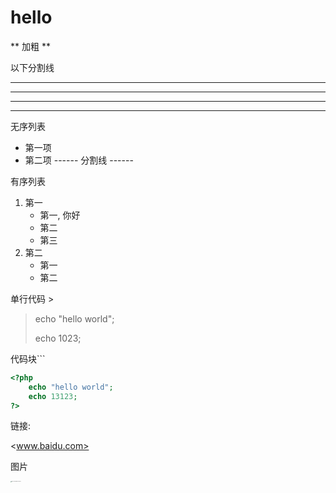 # hello

** 加粗 **

以下分割线
***
* * *
*****
- - -

无序列表
* 第一项
* 第二项
------ 分割线 ------

有序列表
1. 第一
    * 第一, 你好
    * 第二
    * 第三
2. 第二
	- 第一
	- 第二



单行代码 >

> echo "hello world";
>
> echo 1023;



代码块``` 

```php
<?php 
	echo "hello world";
	echo 13123;
?>
```



链接:

<www.baidu.com>





图片



<img src="C:\Users\86132\Desktop\图片\822719448500341040.jpg" alt="822719448500341040" style="zoom:10%;" />
